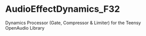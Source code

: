 # AudioEffectDynamics_F32
Dynamics Processor (Gate, Compressor &amp; Limiter) for the Teensy OpenAudio Library
